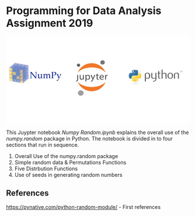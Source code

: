 # Programming for Data Analysis Assignment 2019


![Image](Images/NJP-Symbols.JPG "Image")


This Juypter notebook *Numpy Random.ipynb* explains the overall use of the *numpy.random* package in Python. The notebook is divided in to four sections that run in sequence.

1. Overall Use of the numpy.random package
2. Simple random data & Permutations Functions
3. Five Distrbution Functions
4. Use of seeds in generating random numbers

## References
https://pynative.com/python-random-module/ - First references
